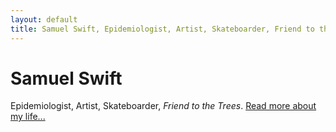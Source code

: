 ```yaml
---
layout: default
title: Samuel Swift, Epidemiologist, Artist, Skateboarder, Friend to the Trees
---
```

<div class="blurb">
	<h1>Samuel Swift</h1>
	<p>Epidemiologist, Artist, Skateboarder, <em>Friend to the Trees</em>. <a href="/about">Read more about my life...</a></p>
	<a href="/pdfs/CRYBOX_V3.pdf" class="image fit"><img src="images/cry_pic.jpg" alt=""></a>
</div><!-- /.blurb -->
